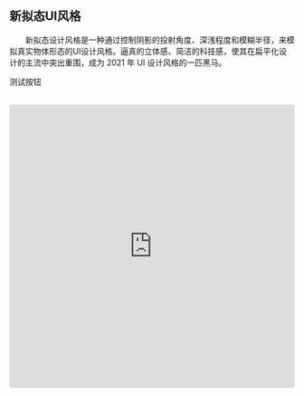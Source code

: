 ## 新拟态UI风格

&emsp;&emsp;新拟态设计风格是一种通过控制阴影的投射角度、深浅程度和模糊半径，来模拟真实物体形态的UI设计风格。逼真的立体感、简洁的科技感，使其在扁平化设计的主流中突出重围，成为 2021 年 UI 设计风格的一匹黑马。

<ur-button>测试按钮</ur-button>
<br />
<br />
<iframe src="https://codesandbox.io/embed/unreal-ui-demo-x6mjy?fontsize=14&hidenavigation=1&module=%2Fsrc%2FApp.vue&theme=dark"
     style="width:100%; height:500px; border:0; border-radius: 4px; overflow:hidden;"
     title="unreal-ui-demo"
     allow="accelerometer; ambient-light-sensor; camera; encrypted-media; geolocation; gyroscope; hid; microphone; midi; payment; usb; vr; xr-spatial-tracking"
     sandbox="allow-forms allow-modals allow-popups allow-presentation allow-same-origin allow-scripts"
   ></iframe>